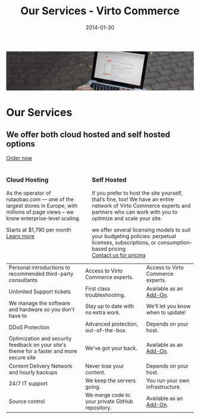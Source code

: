 ﻿---
title: Our Services - Virto Commerce
description: Our services
date: 2014-01-30
permalink: our-services
tags : 
- features
- commerce
---
<div class="slider">
	<img alt="" src="assets/images/bg-enterprise.jpg" class="slider-bg">
	<div class="responsive">
		<div class="slider-info">
			<h1 class="slider-title">Our Services</h1>
			<h2 class="slider-descr">
				We offer both cloud hosted and self hosted options
			</h2>
			<a class="button fill" href="/contact-us">Order now</a>
		</div>
	</div>
</div>
<br/>
<article class="main" role="main">
    <div class="our-services __responsive">
        <div class="columns three clearfix">
            <div class="column">
                <h3>Cloud Hosting</h3>
                <p>As the operator of rutaobao.com — one of the largest stores in Europe, with millions of
                    page views – we know enterprise-level scaling.</p>
                <div class="our-services-price">
                    <span class="small">Starts at</span>
                    <span class="big">$1,790</span> per month
                </div>
                <a href="/our-offers/enterprise-cloud-hosted" class="button">Learn more</a>
            </div>
            <div class="column">
                <h3>Self Hosted</h3>
                <p>If you prefer to host the site yourself, that’s fine, too! We have an entire network of Virto Commerce experts and partners who can work with
                    you to optimize and scale your site.</p>
                <div class="our-services-price">
                    <span class="small">
                        we offer several licensing models to suit your budgeting policies: perpetual licenses, subscriptions, or consumption-based pricing
                    </span>
                </div>
                <a href="/contact-us" class="button">Contact us for pricing</a>
            </div>
        </div>
        <table class="data __three">
            <tr>
                <td>Personal introductions to recommended third-party consultants</td>
                <td>Access to Virto Commerce experts.</td>
                <td>Access to Virto Commerce experts.</td>
            </tr>
            <tr>
                <td>Unlimited Support tickets</td>
                <td>First class troubleshooting.</td>
                <td>Available as an <a href="/contact-us">Add-On</a>.</td>
            </tr>
            <tr>
                <td>We manage the software and hardware so you don't have to</td>
                <td>Stay up to date with no extra work.</td>
                <td>We'll let you know when to update!</td>
            </tr>
            <tr>
                <td>DDoS Protection</td>
                <td>Advanced protection, out-of-the-box.</td>
                <td>Depends on your host.</td>
            </tr>
            <tr>
                <td>Optimization and security feedback on your site's theme for a faster and more secure site</td>
                <td>We've got your back.</td>
                <td>Available as an <a href="/contact-us">Add-On</a>.</td>
            </tr>
            <tr>
                <td>Content Delivery Network and hourly backups</td>
                <td>Never lose your content.</td>
                <td>Depends on your host.</td>
            </tr>
            <tr>
                <td>24/7 IT support</td>
                <td>We keep the servers going.</td>
                <td>You run your own infrastructure.</td>
            </tr>
            <tr>
                <td>Source control</td>
                <td>We merge code to your private GitHub repository.</td>
                <td>Available as an <a href="/contact-us">Add-On</a>.</td>
            </tr>
        </table>
    </div>
</article>